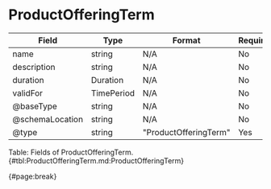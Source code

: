 <!--
    ATTENTION: This file was generated via gradle!
               Do NOT manually edit this file! Any such changes will be overwritten!
-->

# ProductOfferingTerm

| Field | Type | Format | Required |
| ------- | ------- | ------- | --- |
| name | string | N/A | No |
| description | string | N/A | No |
| duration | Duration | N/A | No |
| validFor | TimePeriod | N/A | No |
| @baseType | string | N/A | No |
| @schemaLocation | string | N/A | No |
| @type | string | "ProductOfferingTerm" | Yes |

Table: Fields of ProductOfferingTerm. {#tbl:ProductOfferingTerm.md:ProductOfferingTerm}

{#page:break}
